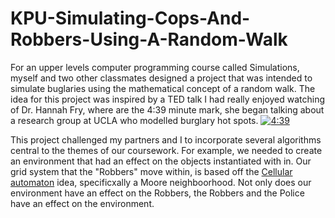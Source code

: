 # KPU-Simulating-Cops-And-Robbers-Using-A-Random-Walk
For an upper levels computer programming course called Simulations, myself and two other classmates designed a project that was intended to simulate buglaries using the mathematical concept of a random walk. The idea for this project was inspired by a TED talk I had really enjoyed watching of Dr. Hannah Fry, where are the 4:39 minute mark, she began talking about a research group at UCLA who modelled burglary hot spots. [![4:39](https://img.youtube.com/vi/LnQYJa9-aR0/default.jpg)](https://www.youtube.com/watch?v=LnQYJa9-aR0&t=278s)

This project challenged my partners and I to incorporate several algorithms central to the themes of our coursework. For example, we needed to create an environment that had an effect on the objects instantiated with in. Our grid system that the "Robbers" move within, is based off the [Cellular automaton]([https://link-url-here.org](https://en.wikipedia.org/wiki/Cellular_automaton)) idea, specificxally a Moore neighboorhood. Not only does our environment have an effect on the Robbers, the Robbers and the Police have an effect on the environment.
